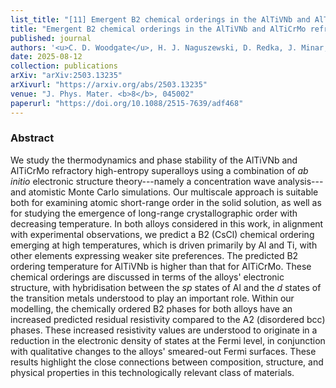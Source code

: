```yaml
---
list_title: "[11] Emergent B2 chemical orderings in the AlTiVNb and AlTiCrMo refractory high-entropy superalloys studied via first-principles theory and atomistic modelling"
title: "Emergent B2 chemical orderings in the AlTiVNb and AlTiCrMo refractory high-entropy superalloys studied via first-principles theory and atomistic modelling"
published: journal
authors: '<u>C. D. Woodgate</u>, H. J. Naguszewski, D. Redka, J. Minar, D. Quigley, J. B. Staunton'
date: 2025-08-12
collection: publications
arXiv: "arXiv:2503.13235"
arXivurl: "https://arxiv.org/abs/2503.13235"
venue: "J. Phys. Mater. <b>8</b>, 045002"
paperurl: "https://doi.org/10.1088/2515-7639/adf468"
---
```


<h3>Abstract</h3>
We study the thermodynamics and phase stability of the AlTiVNb and AlTiCrMo refractory high-entropy superalloys using a combination of <i>ab initio</i> electronic structure theory---namely a concentration wave analysis---and atomistic Monte Carlo simulations.  Our multiscale approach is suitable both for examining atomic short-range order in the solid solution, as well as for studying the emergence of long-range crystallographic order with decreasing temperature.  In both alloys considered in this work, in alignment with experimental observations, we predict a B2 (CsCl) chemical ordering emerging at high temperatures, which is driven primarily by Al and Ti, with other elements expressing weaker site preferences.  The predicted B2 ordering temperature for AlTiVNb is higher than that for AlTiCrMo.  These chemical orderings are discussed in terms of the alloys' electronic structure, with hybridisation between the <i>sp</i> states of Al and the <i>d</i> states of the transition metals understood to play an important role.  Within our modelling, the chemically ordered B2 phases for both alloys have an increased predicted residual resistivity compared to the A2 (disordered bcc) phases. These increased resistivity values are understood to originate in a reduction in the electronic density of states at the Fermi level, in conjunction with qualitative changes to the alloys' smeared-out Fermi surfaces.  These results highlight the close connections between composition, structure, and physical properties in this technologically relevant class of materials.
